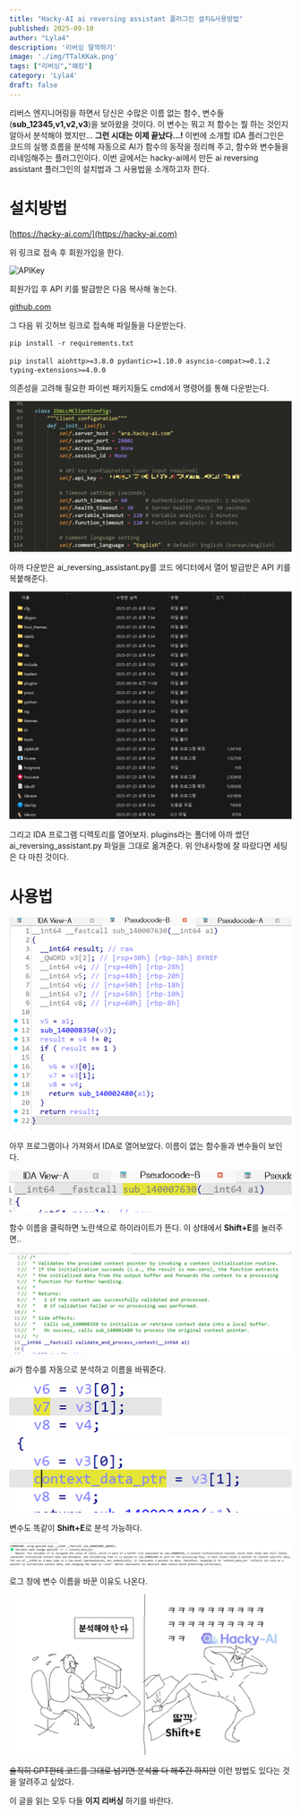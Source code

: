 ```yaml
---
title: "Hacky-AI ai reversing assistant 플러그인 설치&사용방법"
published: 2025-09-10
author: "Lyla4"
description: '리버싱 딸깍하기'
image: './img/TTalKKak.png'
tags: ["리버싱","해킹"]
category: 'Lyla4'
draft: false
---
```


리버스 엔지니어링을 하면서 당신은 수많은 이름 없는 함수, 변수들(**sub\_12345,v1,v2,v3**)을 보아왔을 것이다. 이 변수는 뭐고 저 함수는 뭘 하는 것인지 알아서 분석해야 했지만... **그런 시대는 이제 끝났다...!** 이번에 소개할 IDA 플러그인은 코드의 실행 흐름을 분석해 자동으로 AI가 함수의 동작을 정리해 주고, 함수와 변수들을 리네임해주는 플러그인이다. 이번 글에서는 hacky-ai에서 만든 ai reversing assistant 플러그인의 설치법과 그 사용법을 소개하고자 한다.

# 설치방법 

[https://hacky-ai.com/](https://hacky-ai.com)

위 링크로 접속 후 회원가입을 한다.

![APIKey]("./img/key.png")

회원가입 후 API 키를 발급받은 다음 복사해 놓는다.


[github.com](https://github.com/Hacky-AI-Dev/AI-Reversing-Assistant)

그 다음 위 깃허브 링크로 접속해 파일들을 다운받는다.

```
pip install -r requirements.txt  
  
pip install aiohttp>=3.8.0 pydantic>=1.10.0 asyncio-compat>=0.1.2 typing-extensions>=4.0.0
```

의존성을 고려해 필요한 파이썬 패키지들도 cmd에서 명령어를 통해 다운받는다.

![code](./img/code.png)

아까 다운받은 ai\_reversing\_assistant.py를 코드 에디터에서 열어 발급받은 API 키를 복붙해준다.

![dir](./img/dir.png)

그리고 IDA 프로그램 디렉토리를 열어보자. plugins라는 폴더에 아까 썼던 ai\_reversing\_assistant.py 파일을 그대로 옮겨준다.
위 안내사항에 잘 따랐다면 세팅은 다 마친 것이다.

# 사용법

![id1](./img/id1.png)

아무 프로그램이나 가져와서 IDA로 열어보았다. 이름이 없는 함수들과 변수들이 보인다.

![id2](./img/id2.png)

함수 이름을 클릭하면 노란색으로 하이라이트가 뜬다. 이 상태에서 **Shift+E**를 눌러주면..

![id3](./img/id3.png)

ai가 함수를 자동으로 분석하고 이름을 바꿔준다.

![id4](./img/id4.png)
![id5](./img/id5.png)

변수도 똑같이 **Shift+E**로 분석 가능하다.

![id6](./img/id6.png)

로그 창에 변수 이름을 바꾼 이유도 나온다.

![TTalKKak](./img/TTalKKak.png)

~~솔직히 GPT한테 코드를 그대로 넘기면 분석을 다 해주긴 하지만~~ 이런 방법도 있다는 것을 알려주고 싶었다.

이 글을 읽는 모두 다들 **이지 리버싱** 하기를 바란다.